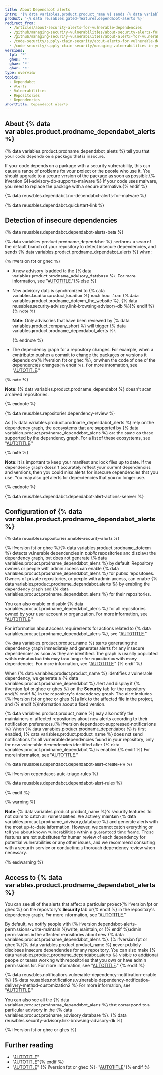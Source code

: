 ```yaml
---
title: About Dependabot alerts
intro: '{% data variables.product.product_name %} sends {% data variables.product.prodname_dependabot_alerts %} when we detect that your repository uses a vulnerable dependency.'
product: '{% data reusables.gated-features.dependabot-alerts %}'
redirect_from:
  - /articles/about-security-alerts-for-vulnerable-dependencies
  - /github/managing-security-vulnerabilities/about-security-alerts-for-vulnerable-dependencies
  - /github/managing-security-vulnerabilities/about-alerts-for-vulnerable-dependencies
  - /code-security/supply-chain-security/about-alerts-for-vulnerable-dependencies
  - /code-security/supply-chain-security/managing-vulnerabilities-in-your-projects-dependencies/about-alerts-for-vulnerable-dependencies
versions:
  fpt: '*'
  ghes: '*'
  ghae: '*'
  ghec: '*'
type: overview
topics:
  - Dependabot
  - Alerts
  - Vulnerabilities
  - Repositories
  - Dependencies
shortTitle: Dependabot alerts
---
```

<!--Marketing-LINK: From /features/security/software-supply-chain page "About alerts for vulnerable dependencies ".-->

## About {% data variables.product.prodname_dependabot_alerts %}

{% data variables.product.prodname_dependabot_alerts %} tell you that your code depends on a package that is insecure.

If your code depends on a package with a security vulnerability, this can cause a range of problems for your project or the people who use it. You should upgrade to a secure version of the package as soon as possible.{% ifversion GH-advisory-db-supports-malware %} If your code uses malware, you need to replace the package with a secure alternative.{% endif %}

{% data reusables.dependabot.no-dependabot-alerts-for-malware %}

{% data reusables.dependabot.quickstart-link %}

## Detection of insecure dependencies

{% data reusables.dependabot.dependabot-alerts-beta %}

{% data variables.product.prodname_dependabot %} performs a scan of the default branch of your repository to detect insecure dependencies, and sends {% data variables.product.prodname_dependabot_alerts %} when:

{% ifversion fpt or ghec %}
- A new advisory is added to the {% data variables.product.prodname_advisory_database %}. For more information, see "[AUTOTITLE](/code-security/security-advisories/working-with-global-security-advisories-from-the-github-advisory-database/browsing-security-advisories-in-the-github-advisory-database)."{% else %}
- New advisory data is synchronized to {% data variables.location.product_location %} each hour from {% data variables.product.prodname_dotcom_the_website %}. {% data reusables.security-advisory.link-browsing-advisory-db %}{% endif %}
  {% note %}

  **Note:** Only advisories that have been reviewed by {% data variables.product.company_short %} will trigger {% data variables.product.prodname_dependabot_alerts %}.

  {% endnote %}
- The dependency graph for a repository changes. For example, when a contributor pushes a commit to change the packages or versions it depends on{% ifversion fpt or ghec %}, or when the code of one of the dependencies changes{% endif %}. For more information, see "[AUTOTITLE](/code-security/supply-chain-security/understanding-your-software-supply-chain/about-the-dependency-graph)."

{% note %}

**Note:** {% data variables.product.prodname_dependabot %} doesn't scan archived repositories.

{% endnote %}

{% data reusables.repositories.dependency-review %}

As {% data variables.product.prodname_dependabot_alerts %} rely on the dependency graph, the ecosystems that are supported by {% data variables.product.prodname_dependabot_alerts %} are the same as those supported by the dependency graph. For a list of these ecosystems, see "[AUTOTITLE](/code-security/supply-chain-security/understanding-your-software-supply-chain/about-the-dependency-graph#supported-package-ecosystems)."

{% note %}

**Note:** It is important to keep your manifest and lock files up to date. If the dependency graph doesn't accurately reflect your current dependencies and versions, then you could miss alerts for insecure dependencies that you use. You may also get alerts for dependencies that you no longer use.

{% endnote %}

{% data reusables.dependabot.dependabot-alert-actions-semver %}

## Configuration of {% data variables.product.prodname_dependabot_alerts %}

{% data reusables.repositories.enable-security-alerts %}

{% ifversion fpt or ghec %}{% data variables.product.prodname_dotcom %} detects vulnerable dependencies in _public_ repositories and displays the dependency graph, but does not generate {% data variables.product.prodname_dependabot_alerts %} by default. Repository owners or people with admin access can enable {% data variables.product.prodname_dependabot_alerts %} for public repositories. Owners of private repositories, or people with admin access, can enable {% data variables.product.prodname_dependabot_alerts %} by enabling the dependency graph and {% data variables.product.prodname_dependabot_alerts %} for their repositories.

You can also enable or disable {% data variables.product.prodname_dependabot_alerts %} for all repositories owned by your user account or organization. For more information, see "[AUTOTITLE](/code-security/dependabot/dependabot-alerts/configuring-dependabot-alerts)."

For information about access requirements for actions related to {% data variables.product.prodname_dependabot_alerts %}, see "[AUTOTITLE](/organizations/managing-user-access-to-your-organizations-repositories/managing-repository-roles/repository-roles-for-an-organization#access-requirements-for-security-features)."

{% data variables.product.product_name %} starts generating the dependency graph immediately and generates alerts for any insecure dependencies as soon as they are identified. The graph is usually populated within minutes but this may take longer for repositories with many dependencies. For more information, see "[AUTOTITLE](/repositories/managing-your-repositorys-settings-and-features/enabling-features-for-your-repository/managing-security-and-analysis-settings-for-your-repository#enabling-or-disabling-security-and-analysis-features-for-private-repositories)."
{% endif %}

When {% data variables.product.product_name %} identifies a vulnerable dependency, we generate a {% data variables.product.prodname_dependabot %} alert and display it {% ifversion fpt or ghec or ghes %} on the **Security** tab for the repository and{% endif %} in the repository's dependency graph. The alert includes {% ifversion fpt or ghec or ghes %}a link to the affected file in the project, and {% endif %}information about a fixed version.

{% data variables.product.product_name %} may also notify the maintainers of affected repositories about new alerts according to their notification preferences.{% ifversion dependabot-suppressed-notifications %} When {% data variables.product.prodname_dependabot %} is first enabled, {% data variables.product.product_name %} does not send notifications for all vulnerable dependencies found in your repository, only for new vulnerable dependencies identified after {% data variables.product.prodname_dependabot %} is enabled.{% endif %} For more information, see "[AUTOTITLE](/code-security/dependabot/dependabot-alerts/configuring-notifications-for-dependabot-alerts)."

{% data reusables.dependabot.dependabot-alert-create-PR %}

{% ifversion dependabot-auto-triage-rules %}

{% data reusables.dependabot.dependabot-alert-rules %}

{% endif %}

{% warning %}

**Note**: {% data variables.product.product_name %}'s security features do not claim to catch all vulnerabilities. We actively maintain {% data variables.product.prodname_advisory_database %} and generate alerts with the most up-to-date information. However, we cannot catch everything or tell you about known vulnerabilities within a guaranteed time frame. These features are not substitutes for human review of each dependency for potential vulnerabilities or any other issues, and we recommend consulting with a security service or conducting a thorough dependency review when necessary.

{% endwarning %}

## Access to  {% data variables.product.prodname_dependabot_alerts %}

You can see all of the alerts that affect a particular project{% ifversion fpt or ghec %} on the repository's **Security** tab or{% endif %} in the repository's dependency graph. For more information, see "[AUTOTITLE](/code-security/dependabot/dependabot-alerts/viewing-and-updating-dependabot-alerts)."

By default, we notify people with {% ifversion dependabot-alerts-permissions-write-maintain %}write, maintain, or {% endif %}admin permissions in the affected repositories about new {% data variables.product.prodname_dependabot_alerts %}. {% ifversion fpt or ghec %}{% data variables.product.product_name %} never publicly discloses insecure dependencies for any repository. You can also make {% data variables.product.prodname_dependabot_alerts %} visible to additional people or teams working with repositories that you own or have admin permissions for. For more information, see "[AUTOTITLE](/repositories/managing-your-repositorys-settings-and-features/enabling-features-for-your-repository/managing-security-and-analysis-settings-for-your-repository#granting-access-to-security-alerts)."
{% endif %}

{% data reusables.notifications.vulnerable-dependency-notification-enable %}
{% data reusables.notifications.vulnerable-dependency-notification-delivery-method-customization2 %} For more information, see "[AUTOTITLE](/code-security/dependabot/dependabot-alerts/configuring-notifications-for-dependabot-alerts)."

You can also see all the {% data variables.product.prodname_dependabot_alerts %} that correspond to a particular advisory in the {% data variables.product.prodname_advisory_database %}. {% data reusables.security-advisory.link-browsing-advisory-db %}

{% ifversion fpt or ghec or ghes %}

## Further reading

- "[AUTOTITLE](/code-security/dependabot/dependabot-security-updates/about-dependabot-security-updates)"
- "[AUTOTITLE](/code-security/dependabot/dependabot-alerts/viewing-and-updating-dependabot-alerts)"{% endif %}
- "[AUTOTITLE](/code-security/getting-started/auditing-security-alerts)"
{% ifversion fpt or ghec %}- "[AUTOTITLE](/get-started/privacy-on-github)"{% endif %}
